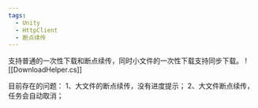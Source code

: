 ```yaml
---
tags:
  - Unity
  - HttpClient
  - 断点续传
---
```

支持普通的一次性下载和断点续传，同时小文件的一次性下载支持同步下载。
![[DownloadHelper.cs]]

目前存在的问题：
1、大文件的断点续传，没有进度提示；
2、大文件断点续传，任务会自动取消；